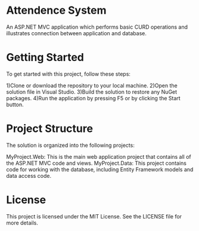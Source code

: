 # Attendence System
An ASP.NET MVC application which performs basic CURD operations and illustrates connection between application and database.

# Getting Started
To get started with this project, follow these steps:

1)Clone or download the repository to your local machine.
2)Open the solution file in Visual Studio.
3)Build the solution to restore any NuGet packages.
4)Run the application by pressing F5 or by clicking the Start button.

# Project Structure
The solution is organized into the following projects:

MyProject.Web: This is the main web application project that contains all of the ASP.NET MVC code and views.
MyProject.Data: This project contains code for working with the database, including Entity Framework models and data access code.

# License
This project is licensed under the MIT License. See the LICENSE file for more details.
